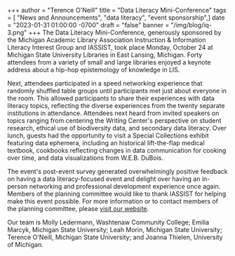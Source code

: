 +++
author = "Terence O'Neill"
title = "Data Literacy Mini-Conference"
tags = [ "News and Announcements", "data literacy", "event sponsorship",]
date = "2023-01-31 01:00:00 -0700"
draft = "false"
banner = "/img/blog/iq-3.png"
+++
The Data Literacy Mini-Conference, generously sponsored by the Michigan Academic Library Association Instruction &amp; Information Literacy Interest Group and IASSIST, took place Monday, October 24 at Michigan State University Libraries in East Lansing, Michigan. Forty attendees from a variety of small and large libraries enjoyed a keynote address about a hip-hop epistemology of knowledge in LIS. 

Next, attendees participated in a speed networking experience that randomly shuffled table groups until participants met just about everyone in the room. This allowed participants to share their experiences with data literacy topics, reflecting the diverse experiences from the twenty separate institutions in attendance. Attendees next heard from invited speakers on topics ranging from centering the Writing Center's perspective on student research, ethical use of biodiversity data, and secondary data literacy. Over lunch, guests had the opportunity to visit a Special Collections exhibit featuring data ephemera, including an historical lift-the-flap medical textbook, cookbooks reflecting changes in data communication for cooking over time, and data visualizations from W.E.B. DuBois. 

The event's post-event survey generated overwhelmingly positive feedback on having a data literacy-focused event and delight over having an in-person networking and professional development experience once again. Members of the planning committee would like to thank IASSIST for helping make this event possible. For more information or to contact members of the planning committee, please [visit our website](https://miala.org/data_literacy_mini-conference.php). 

Our team is Molly Ledermann, Washtenaw Community College; Emilia Marcyk, Michigan State University; Leah Morin, Michigan State University; Terence O'Neill, Michigan State University; and Joanna Thielen, University of Michigan.